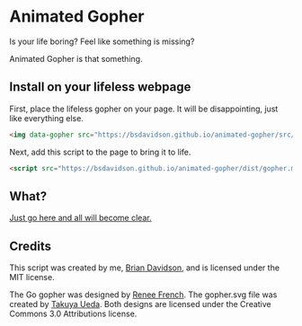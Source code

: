 # Animated Gopher

Is your life boring? Feel like something is missing?

Animated Gopher is that something.

## Install on your lifeless webpage

First, place the lifeless gopher on your page.
It will be disappointing, just like everything else.

```html
<img data-gopher src="https://bsdavidson.github.io/animated-gopher/src/gopher.svg">
```

Next, add this script to the page to bring it to life.

```html
<script src="https://bsdavidson.github.io/animated-gopher/dist/gopher.min.js"></script>
```

## What?

[Just go here and all will become clear.](https://bsdavidson.github.io/animated-gopher)

## Credits

This script was created by me, [Brian Davidson](https://briand.co), and is licensed under the MIT license.

The Go gopher was designed by [Renee French](https://golang.org/doc/gopher/README). The gopher.svg file was created by [Takuya Ueda](https://github.com/golang-samples/gopher-vector#gopher-front). Both designs are licensed under the Creative Commons 3.0 Attributions license.
